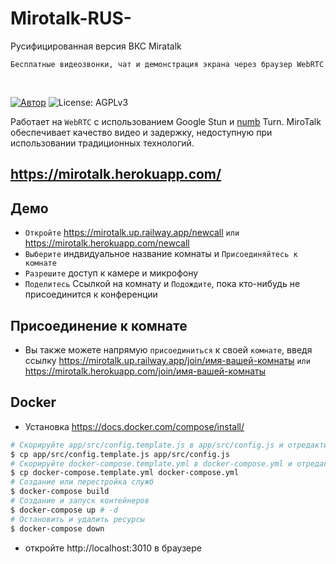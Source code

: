 # Mirotalk-RUS-
Русифицированная версия ВКС Miratalk

`Бесплатные видеозвонки, чат и демонстрация экрана через браузер WebRTC`

<br>

[![Автор](https://img.shields.io/badge/Author-Miroslav-brightgreen.svg)](https://github.com/miroslavpejic85/mirotalk)
![License: AGPLv3](https://img.shields.io/badge/License-AGPLv3-blue.svg)

Работает на `WebRTC` с использованием Google Stun и [numb](http://numb.viagenie.ca/) Turn. MiroTalk обеспечивает качество видео и задержку, недоступную при использовании традиционных технологий.

## https://mirotalk.herokuapp.com/

## Демо

-   `Откройте` https://mirotalk.up.railway.app/newcall `или` https://mirotalk.herokuapp.com/newcall
-   `Выберите` индвидуальное название комнаты и `Присоединяйтесь к комнате`
-   `Разрешите` доступ к камере и микрофону
-   `Поделитесь` Ссылкой на комнату и `Подождите`, пока кто-нибудь не присоединится к конференции

## Присоединение к комнате

-   Вы также можете напрямую `присоединиться` к своей `комнате`, введя ссылку https://mirotalk.up.railway.app/join/имя-вашей-комнаты `или` https://mirotalk.herokuapp.com/join/имя-вашей-комнаты


## Docker

-   Установка https://docs.docker.com/compose/install/

```bash
# Скорируйте app/src/config.template.js в app/src/config.js и отредактируйте его, если это необходимо
$ cp app/src/config.template.js app/src/config.js
# Скорируйте docker-compose.template.yml в docker-compose.yml и отредактируйте его, если это необходимо
$ cp docker-compose.template.yml docker-compose.yml
# Создание или перестройка служб
$ docker-compose build
# Создание и запуск контейнеров
$ docker-compose up # -d
# Остановить и удалить ресурсы
$ docker-compose down
```

-   откройте http://localhost:3010 в браузере
